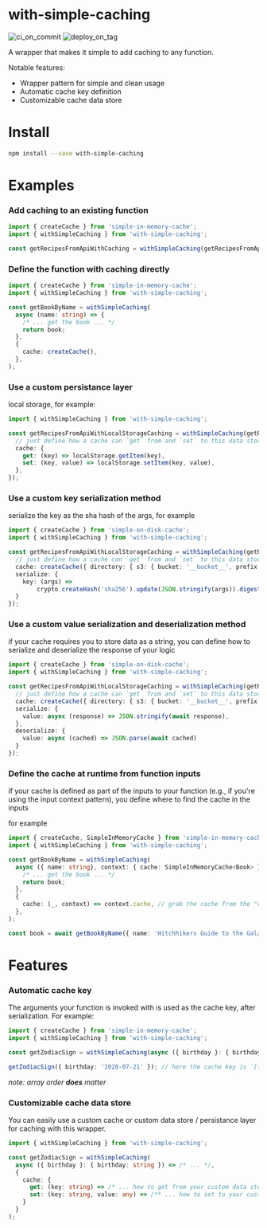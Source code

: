 # with-simple-caching

![ci_on_commit](https://github.com/uladkasach/with-simple-caching/workflows/ci_on_commit/badge.svg)
![deploy_on_tag](https://github.com/uladkasach/with-simple-caching/workflows/deploy_on_tag/badge.svg)

A wrapper that makes it simple to add caching to any function.

Notable features:

- Wrapper pattern for simple and clean usage
- Automatic cache key definition
- Customizable cache data store

# Install

```sh
npm install --save with-simple-caching
```

# Examples

### Add caching to an existing function

```ts
import { createCache } from 'simple-in-memory-cache';
import { withSimpleCaching } from 'with-simple-caching';

const getRecipesFromApiWithCaching = withSimpleCaching(getRecipesFromApi, { cache: createCache() });
```

### Define the function with caching directly

```ts
import { createCache } from 'simple-in-memory-cache';
import { withSimpleCaching } from 'with-simple-caching';

const getBookByName = withSimpleCaching(
  async (name: string) => {
    /* ... get the book ... */
    return book;
  },
  {
    cache: createCache(),
  },
);
```

### Use a custom persistance layer

local storage, for example:

```ts
import { withSimpleCaching } from 'with-simple-caching';

const getRecipesFromApiWithLocalStorageCaching = withSimpleCaching(getRecipesFromApi, {
  // just define how a cache can `get` from and `set` to this data store
  cache: {
    get: (key) => localStorage.getItem(key),
    set: (key, value) => localStorage.setItem(key, value),
  },
});
```


### Use a custom key serialization method

serialize the key as the sha hash of the args, for example

```ts
import { createCache } from 'simple-on-disk-cache';
import { withSimpleCaching } from 'with-simple-caching';

const getRecipesFromApiWithLocalStorageCaching = withSimpleCaching(getRecipesFromApi, {
  // just define how a cache can `get` from and `set` to this data store
  cache: createCache({ directory: { s3: { bucket: '__bucket__', prefix: '__prefix__' } } }),
  serialize: {
    key: (args) =>
        crypto.createHash('sha256').update(JSON.stringify(args)).digest('hex'),
  }
});
```


### Use a custom value serialization and deserialization method

if your cache requires you to store data as a string, you can define how to serialize and deserialize the response of your logic

```ts
import { createCache } from 'simple-on-disk-cache';
import { withSimpleCaching } from 'with-simple-caching';

const getRecipesFromApiWithLocalStorageCaching = withSimpleCaching(getRecipesFromApi, {
  // just define how a cache can `get` from and `set` to this data store
  cache: createCache({ directory: { s3: { bucket: '__bucket__', prefix: '__prefix__' } } }),
  serialize: {
    value: async (response) => JSON.stringify(await response),
  },
  deserialize: {
    value: async (cached) => JSON.parse(await cached)
  }
});
```

### Define the cache at runtime from function inputs

if your cache is defined as part of the inputs to your function (e.g., if you're using the input context pattern), you define where to find the cache in the inputs

for example
```ts
import { createCache, SimpleInMemoryCache } from 'simple-in-memory-cache';
import { withSimpleCaching } from 'with-simple-caching';

const getBookByName = withSimpleCaching(
  async ({ name: string}, context: { cache: SimpleInMemoryCache<Book> }) => {
    /* ... get the book ... */
    return book;
  },
  {
    cache: (_, context) => context.cache, // grab the cache from the "context" parameter
  },
);

const book = await getBookByName({ name: 'Hitchhikers Guide to the Galaxy' }, { cache: createCache() });
```


# Features

### Automatic cache key

The arguments your function is invoked with is used as the cache key, after serialization. For example:

```ts
import { createCache } from 'simple-in-memory-cache';
import { withSimpleCaching } from 'with-simple-caching';

const getZodiacSign = withSimpleCaching(async ({ birthday }: { birthday: string }) => /* ... */, { cache: createCache() });

getZodiacSign({ birthday: '2020-07-21' }); // here the cache key is `[{"birthday":"2020-07-21"}]`
```

_note: array order **does** matter_

### Customizable cache data store

You can easily use a custom cache or custom data store / persistance layer for caching with this wrapper.

```ts
import { withSimpleCaching } from 'with-simple-caching';

const getZodiacSign = withSimpleCaching(
  async ({ birthday }: { birthday: string }) => /* ... */,
  {
    cache: {
      get: (key: string) => /* ... how to get from your custom data store ... */,
      set: (key: string, value: any) => /** ... how to set to your custom data store ... */,
    }
  }
);
```
